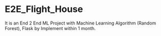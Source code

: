 # E2E_Flight_House
It is an End 2 End ML Project with Machine
Learning Algorithm (Random Forest), Flask by Implement within 1 month.


